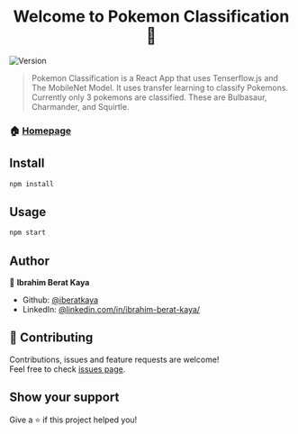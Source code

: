 <h1 align="center">Welcome to Pokemon Classification 👋</h1>
<p>
  <img alt="Version" src="https://img.shields.io/badge/version-0.0.1-blue.svg?cacheSeconds=2592000" />
</p>

> Pokemon Classification is a React App that uses Tenserflow.js and The MobileNet Model. It uses transfer learning to classify Pokemons. Currently only 3 pokemons are classified. These are Bulbasaur, Charmander, and Squirtle.

### 🏠 [Homepage](https://iberatkaya.github.io/imageclassification/)

## Install

```sh
npm install 
```

## Usage

```sh
npm start
```

## Author

👤 **Ibrahim Berat Kaya**

* Github: [@iberatkaya](https://github.com/iberatkaya)
* LinkedIn: [@linkedin.com/in/ibrahim-berat-kaya/](https://linkedin.com/in/ibrahim-berat-kaya/)

## 🤝 Contributing

Contributions, issues and feature requests are welcome!<br />Feel free to check [issues page](https://github.com/iberatkaya/pokemonclassification/issues). 

## Show your support

Give a ⭐️ if this project helped you!